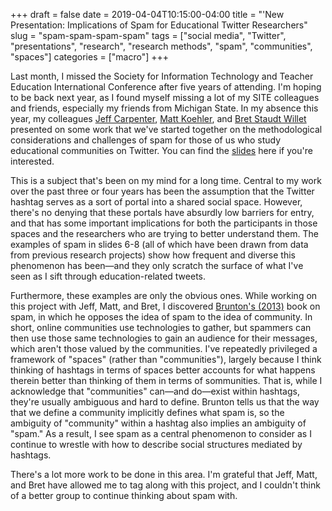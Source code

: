 +++ 
draft = false
date = 2019-04-04T10:15:00-04:00
title = "'New Presentation: Implications of Spam for Educational Twitter Researchers"
slug = "spam-spam-spam-spam" 
tags = ["social media", "Twitter", "presentations", "research", "research methods", "spam", "communities", "spaces"]
categories = ["macro"]
+++

Last month, I missed the Society for Information Technology and Teacher Education International Conference after five years of attending. I'm hoping to be back next year, as I found myself missing a lot of my SITE colleagues and friends, especially my friends from Michigan State. In my absence this year, my colleagues [Jeff Carpenter](https://twitter.com/jeffpcarpenter), [Matt Koehler](http://www.matt-koehler.com/), and [Bret Staudt Willet](http://bretsw.com/) presented on some work that we've started together on the methodological considerations and challenges of spam for those of us who study educational communities on Twitter. You can find the [slides](http://bit.ly/sitespamspam) here if you're interested.

This is a subject that's been on my mind for a long time. Central to my work over the past three or four years has been the assumption that the Twitter hashtag serves as a sort of portal into a shared social space. However, there's no denying that these portals have absurdly low barriers for entry, and that has some important implications for both the participants in those spaces and the researchers who are trying to better understand them. The examples of spam in slides 6-8 (all of which have been drawn from data from previous research projects) show how frequent and diverse this phenomenon has been—and they only scratch the surface of what I've seen as I sift through education-related tweets.

Furthermore, these examples are only the obvious ones. While working on this project with Jeff, Matt, and Bret, I discovered [Brunton's (2013)](https://mitpress.mit.edu/books/spam) book on spam, in which he opposes the idea of spam to the idea of community. In short, online communities use technologies to gather, but spammers can then use those same technologies to gain an audience for their messages, which aren't those valued by the communities. I've repeatedly privileged a framework of "spaces" (rather than "communities"), largely because I think thinking of hashtags in terms of spaces better accounts for what happens therein better than thinking of them in terms of sommunities. That is, while I acknowledge that "communities" can—and do—exist within hashtags, they're usually ambiguous and hard to define. Brunton tells us that the way that we define a community implicitly defines what spam is, so the ambiguity of "community" within a hashtag also implies an ambiguity of "spam." As a result, I see spam as a central phenomenon to consider as I continue to wrestle with how to describe social structures mediated by hashtags.

There's a lot more work to be done in this area. I'm grateful that Jeff, Matt, and Bret have allowed me to tag along with this project, and I couldn't think of a better group to continue thinking about spam with.